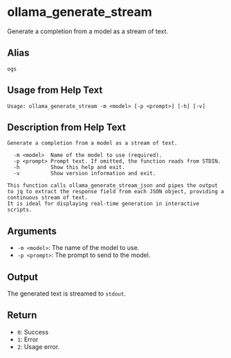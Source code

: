 # ollama_generate_stream

Generate a completion from a model as a stream of text.

## Alias

`ogs`

## Usage from Help Text
```
Usage: ollama_generate_stream -m <model> [-p <prompt>] [-h] [-v]
```

## Description from Help Text
```
Generate a completion from a model as a stream of text.

  -m <model>  Name of the model to use (required).
  -p <prompt> Prompt text. If omitted, the function reads from STDIN.
  -h          Show this help and exit.
  -v          Show version information and exit.

This function calls ollama_generate_stream_json and pipes the output to jq to extract the response field from each JSON object, providing a continuous stream of text.
It is ideal for displaying real-time generation in interactive scripts.
```

## Arguments
* `-m <model>`: The name of the model to use.
* `-p <prompt>`: The prompt to send to the model.

## Output
The generated text is streamed to `stdout`.

## Return
* `0`: Success
* `1`: Error
* `2`: Usage error.
